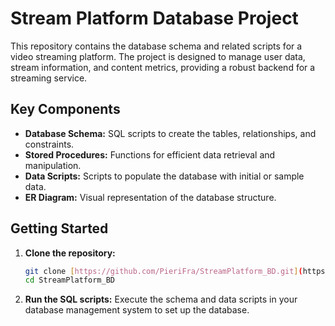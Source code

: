 # Stream Platform Database Project

This repository contains the database schema and related scripts for a video streaming platform. The project is designed to manage user data, stream information, and content metrics, providing a robust backend for a streaming service.

## Key Components

-   **Database Schema:** SQL scripts to create the tables, relationships, and constraints.
-   **Stored Procedures:** Functions for efficient data retrieval and manipulation.
-   **Data Scripts:** Scripts to populate the database with initial or sample data.
-   **ER Diagram:** Visual representation of the database structure.

## Getting Started

1.  **Clone the repository:**
    ```bash
    git clone [https://github.com/PieriFra/StreamPlatform_BD.git](https://github.com/PieriFra/StreamPlatform_BD.git)
    cd StreamPlatform_BD
    ```
2.  **Run the SQL scripts:** Execute the schema and data scripts in your database management system to set up the database.
